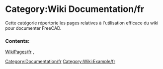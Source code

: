 # Category:Wiki Documentation/fr
Cette catégorie répertorie les pages relatives à l\'utilisation efficace du wiki pour documenter FreeCAD.

### Contents:

[WikiPages/fr](WikiPages/fr.md) ,

[Category:Documentation/fr](Category:Documentation/fr.md) [Category:Wiki:Example/fr](Category:Wiki:Example/fr.md)
